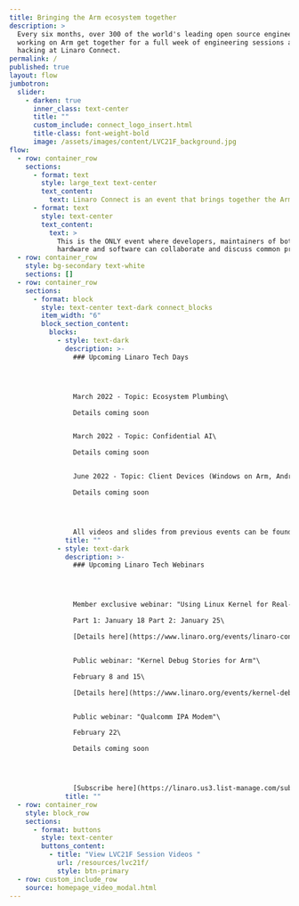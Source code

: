 ```yaml
---
title: Bringing the Arm ecosystem together
description: >
  Every six months, over 300 of the world's leading open source engineers
  working on Arm get together for a full week of engineering sessions and
  hacking at Linaro Connect.
permalink: /
published: true
layout: flow
jumbotron:
  slider:
    - darken: true
      inner_class: text-center
      title: ""
      custom_include: connect_logo_insert.html
      title-class: font-weight-bold
      image: /assets/images/content/LVC21F_background.jpg
flow:
  - row: container_row
    sections:
      - format: text
        style: large_text text-center
        text_content:
          text: Linaro Connect is an event that brings together the Arm Ecosystem.
      - format: text
        style: text-center
        text_content:
          text: >
            This is the ONLY event where developers, maintainers of both
            hardware and software can collaborate and discuss common problems.
  - row: container_row
    style: bg-secondary text-white
    sections: []
  - row: container_row
    sections:
      - format: block
        style: text-center text-dark connect_blocks
        item_width: "6"
        block_section_content:
          blocks:
            - style: text-dark
              description: >-
                ### Upcoming Linaro Tech Days




                March 2022 - Topic: Ecosystem Plumbing\

                Details coming soon


                March 2022 - Topic: Confidential AI\

                Details coming soon


                June 2022 - Topic: Client Devices (Windows on Arm, Android)\

                Details coming soon 




                All videos and slides from previous events can be found on our [Resource Page](https://connect.linaro.org/resources/lvc21f/).
              title: ""
            - style: text-dark
              description: >-
                ### Upcoming Linaro Tech Webinars




                Member exclusive webinar: "Using Linux Kernel for Real-Time systems"\

                Part 1: January 18 Part 2: January 25\

                [Details here](https://www.linaro.org/events/linaro-connect-webinar-using-linux-kernel-for-real-time-systems/)


                Public webinar: "Kernel Debug Stories for Arm"\

                February 8 and 15\

                [Details here](https://www.linaro.org/events/kernel-debug-stories-for-arm-linaro-connect-tech-webinar/)


                Public webinar: "Qualcomm IPA Modem"\

                February 22\

                Details coming soon 




                [Subscribe here](https://linaro.us3.list-manage.com/subscribe?u=14baaae786342d0d405ee59c2&id=7cf0551a9b) to receive email updates about Linaro Tech days and Webinars
              title: ""
  - row: container_row
    style: block_row
    sections:
      - format: buttons
        style: text-center
        buttons_content:
          - title: "View LVC21F Session Videos "
            url: /resources/lvc21f/
            style: btn-primary
  - row: custom_include_row
    source: homepage_video_modal.html
---
```

